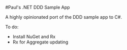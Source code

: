 #Paul's .NET DDD Sample App


A highly opinionated port of the DDD sample app to C#.


To do:

* Install NuGet and Rx
* Rx for Aggregate updating
